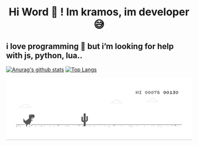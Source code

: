

<html>
  <head> 
    <center><h1> Hi Word  👋 ! Im kramos, im developer 😅 </h1></center>
  </head>
  <body>
    <h2> i love programming 🤤 but i’m looking for help with js, python, lua.. </h3>
    
   
    
    
[![Anurag's github stats](https://github-readme-stats.vercel.app/api?username=kramosprog)](https://github.com/anuraghazra/github-readme-stats)
 [![Top Langs](https://github-readme-stats.vercel.app/api/top-langs/?username=kramosprog&layout=compact)](https://github.com/anuraghazra/github-readme-stats)

    
  
  <img src="https://github.com/KramosProg/Kramosprog/blob/main/dino.gif?raw=true" alt="" style="max-width:100%;">
  </body>
  </html>

<!--
**KramosProg/Kramosprog** is a ✨ _special_ ✨ repository because its `README.md` (this file) appears on your GitHub profile.

Here are some ideas to get you started:

- 🔭 I’m currently working on ...
- 🌱 I’m currently learning ...
- 👯 I’m looking to collaborate on ...
- 🤔 I’m looking for help with ...
- 💬 Ask me about ...
- 📫 How to reach me: ...
- 😄 Pronouns: ...
- ⚡ Fun fact: ...
-->
